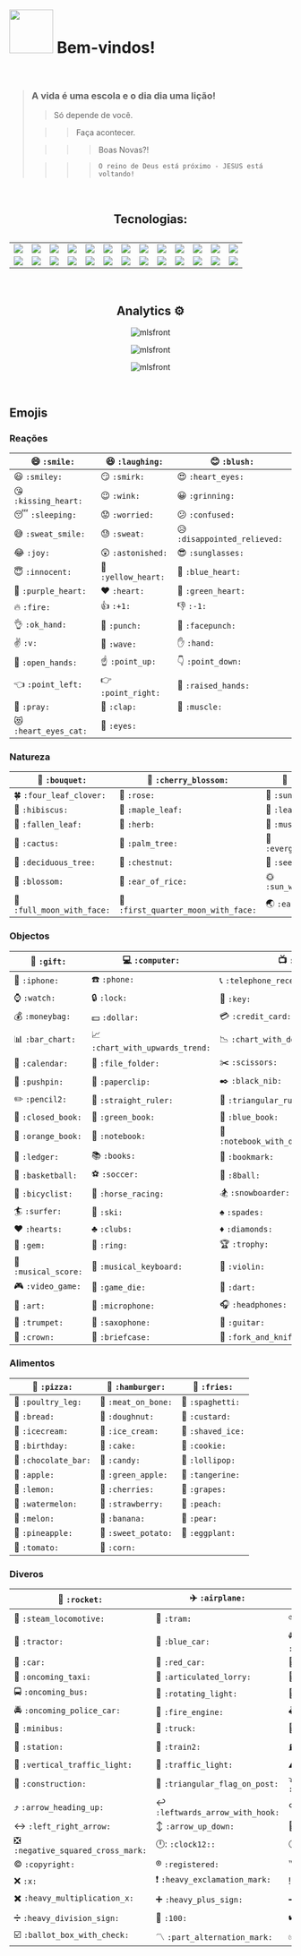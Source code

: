 <h1><img src="https://emojis.slackmojis.com/emojis/images/1450372448/149/sonic.gif?1450372448" width="78"/> Bem-vindos!</h1>

<br>

> ### A vida é uma escola e o dia dia uma lição!
>
>> Só depende de você.
>
>>> Faça acontecer.
>
>>>> Boas Novas?!
>
>>>> `O reino de Deus está próximo - JESUS está voltando!`

<br>

<div align="center">   
  <h2> Tecnologias:<h2>
    <table>
      <tr>
  			<td><a href="https://skillicons.dev"><img src="https://skillicons.dev/icons?i=html"></a></td>
  			<td><a href="https://skillicons.dev"><img src="https://skillicons.dev/icons?i=js"></a></td>
  			<td><a href="https://skillicons.dev"><img src="https://skillicons.dev/icons?i=css"></a></td>
  			<td><a href="https://skillicons.dev"><img src="https://skillicons.dev/icons?i=php"></a></td>
  			<td><a href="https://skillicons.dev"><img src="https://skillicons.dev/icons?i=react"></a></td>
  			<td><a href="https://skillicons.dev"><img src="https://skillicons.dev/icons?i=nodejs"></a></td>
  			<td><a href="https://skillicons.dev"><img src="https://skillicons.dev/icons?i=laravel"></a></td>
  			<td><a href="https://skillicons.dev"><img src="https://skillicons.dev/icons?i=wordpress"></a></td>
  			<td><a href="https://skillicons.dev"><img src="https://skillicons.dev/icons?i=bootstrap"></a></td>
  			<td><a href="https://skillicons.dev"><img src="https://skillicons.dev/icons?i=mysql"></a></td>
  			<td><a href="https://skillicons.dev"><img src="https://skillicons.dev/icons?i=java"></a></td>
  			<td><a href="https://skillicons.dev"><img src="https://skillicons.dev/icons?i=md"></a></td>
  			<td><a href="https://skillicons.dev"><img src="https://skillicons.dev/icons?i=py"></a></td>
		  </tr>
  		<tr>
  			<td><a href="https://skillicons.dev"><img src="https://skillicons.dev/icons?i=solidity"></a></td>
  			<td><a href="https://skillicons.dev"><img src="https://skillicons.dev/icons?i=qt"></a></td>
  			<td><a href="https://skillicons.dev"><img src="https://skillicons.dev/icons?i=codepen"></a></td>
  			<td><a href="https://skillicons.dev"><img src="https://skillicons.dev/icons?i=vscode"></a></td>
  			<td><a href="https://skillicons.dev"><img src="https://skillicons.dev/icons?i=atom"></a></td>
  			<td><a href="https://skillicons.dev"><img src="https://skillicons.dev/icons?i=androidstudio"></a></td>
  			<td><a href="https://skillicons.dev"><img src="https://skillicons.dev/icons?i=eclipse"></a></td>
  			<td><a href="https://skillicons.dev"><img src="https://skillicons.dev/icons?i=git"></a></td>
  			<td><a href="https://skillicons.dev"><img src="https://skillicons.dev/icons?i=github"></a></td>
  			<td><a href="https://skillicons.dev"><img src="https://skillicons.dev/icons?i=linux"></a></td>
  			<td><a href="https://skillicons.dev"><img src="https://skillicons.dev/icons?i=svg"></a></td>
  			<td><a href="https://skillicons.dev"><img src="https://skillicons.dev/icons?i=aws"></a></td>
  			<td><a href="https://skillicons.dev"><img src="https://skillicons.dev/icons?i=docker"></a></td>
  		</tr>
	  </table>
</div>

<br>

<div align="center">
  <h2>Analytics ⚙️</h2>
  
  <p><img src="https://github-readme-stats-sigma-five.vercel.app/api/top-langs?username=mlsfront&show_icons=true&locale=en&layout=compact" alt="mlsfront" /></p>
    
  <p><img src="https://github-readme-stats-sigma-five.vercel.app/api?username=mlsfront&show_icons=true&locale=en" alt="mlsfront" /></p>
    
  <p><img src="https://github-readme-streak-stats.herokuapp.com/?user=mlsfront&" alt="mlsfront" /></p>
</div>

<br>

<div align="left">
  <h2>Emojis</h2>
  
  ### Reações
  | :smile: `:smile:` | :laughing: `:laughing:` | :blush: `:blush:` |
  |---|---|---|
  | :smiley: `:smiley:` | :smirk: `:smirk:` | :heart_eyes: `:heart_eyes:` |
  | :kissing_heart: `:kissing_heart:` | :wink: `:wink:` | :grinning: `:grinning:` |
  | :sleeping: `:sleeping:` | :worried: `:worried:` | :confused: `:confused:` |
  | :sweat_smile: `:sweat_smile:` | :sweat: `:sweat:` | :disappointed_relieved: `:disappointed_relieved:` |
  | :joy: `:joy:` | :astonished: `:astonished:` | :sunglasses: `:sunglasses:` |
  | :innocent: `:innocent:` | :yellow_heart: `:yellow_heart:` | :blue_heart: `:blue_heart:` |
  | :purple_heart: `:purple_heart:` | :heart: `:heart:` | :green_heart: `:green_heart:` |
  | :fire: `:fire:` | :+1: `:+1:` | :-1: `:-1:` |
  | :ok_hand: `:ok_hand:` | :punch: `:punch:` | :facepunch: `:facepunch:` |
  | :v: `:v:` | :wave: `:wave:` | :hand: `:hand:` |
  | :open_hands: `:open_hands:` | :point_up: `:point_up:` | :point_down: `:point_down:` |
  | :point_left: `:point_left:` | :point_right: `:point_right:` | :raised_hands: `:raised_hands:` |
  | :pray: `:pray:` | :clap: `:clap:` | :muscle: `:muscle:` |
  | :heart_eyes_cat: `:heart_eyes_cat:` | :eyes: `:eyes:` |
  
  ### Natureza
  | :bouquet: `:bouquet:` | :cherry_blossom: `:cherry_blossom:` | :tulip: `:tulip:` |
  |---|---|---|
  | :four_leaf_clover: `:four_leaf_clover:` | :rose: `:rose:` | :sunflower: `:sunflower:` |
  | :hibiscus: `:hibiscus:` | :maple_leaf: `:maple_leaf:` | :leaves: `:leaves:` |
  | :fallen_leaf: `:fallen_leaf:` | :herb: `:herb:` | :mushroom: `:mushroom:` |
  | :cactus: `:cactus:` | :palm_tree: `:palm_tree:` | :evergreen_tree: `:evergreen_tree:` |
  | :deciduous_tree: `:deciduous_tree:` | :chestnut: `:chestnut:` | :seedling: `:seedling:` |
  | :blossom: `:blossom:` | :ear_of_rice: `:ear_of_rice:` | :sun_with_face: `:sun_with_face:` |
  | :full_moon_with_face: `:full_moon_with_face:` | :first_quarter_moon_with_face: `:first_quarter_moon_with_face:` | :earth_asia: `:earth_asia:` | :partly_sunny: `:partly_sunny:` |
  
  ### Objectos
  | :gift: `:gift:`  | :computer: `:computer:`  | :tv: `:tv:`  |
  |---|---|---|
  | :iphone: `:iphone:`  | :phone: `:phone:`  | :telephone_receiver: `:telephone_receiver:`  |
  | :watch: `:watch:`  | :lock: `:lock:`  | :key: `:key:`  |
  | :moneybag: `:moneybag:`  | :dollar: `:dollar:`  | :credit_card: `:credit_card:`  |
  | :bar_chart: `:bar_chart:`  | :chart_with_upwards_trend: `:chart_with_upwards_trend:`  | :chart_with_downwards_trend: `:chart_with_downwards_trend:`  |
  | :calendar: `:calendar:`  | :file_folder: `:file_folder:`  | :scissors: `:scissors:`  |
  | :pushpin: `:pushpin:`  | :paperclip: `:paperclip:`  | :black_nib: `:black_nib:`  |
  | :pencil2: `:pencil2:`  | :straight_ruler: `:straight_ruler:`  | :triangular_ruler: `:triangular_ruler:`  |
  | :closed_book: `:closed_book:`  | :green_book: `:green_book:`  | :blue_book: `:blue_book:`  |
  | :orange_book: `:orange_book:`  | :notebook: `:notebook:`  | :notebook_with_decorative_cover: `:notebook_with_decorative_cover:`  |
  | :ledger: `:ledger:`  | :books: `:books:`  | :bookmark: `:bookmark:`  |
  | :basketball: `:basketball:`  | :soccer: `:soccer:`  | :8ball: `:8ball:`  |
  | :bicyclist: `:bicyclist:`  | :horse_racing: `:horse_racing:`  | :snowboarder: `:snowboarder:`  |
  | :surfer: `:surfer:`  | :ski: `:ski:`  | :spades: `:spades:`  |
  | :hearts: `:hearts:`  | :clubs: `:clubs:`  | :diamonds: `:diamonds:`  |
  | :gem: `:gem:`  | :ring: `:ring:`  | :trophy: `:trophy:`  |
  | :musical_score: `:musical_score:`  | :musical_keyboard: `:musical_keyboard:`  | :violin: `:violin:`  |
  | :video_game: `:video_game:`  | :game_die: `:game_die:`  | :dart: `:dart:`  |
  | :art: `:art:`  | :microphone: `:microphone:`  | :headphones: `:headphones:`  |
  | :trumpet: `:trumpet:`  | :saxophone: `:saxophone:`  | :guitar: `:guitar:`  |
  | :crown: `:crown:`  | :briefcase: `:briefcase:`  | :fork_and_knife: `:fork_and_knife:`  |

  ### Alimentos
  | :pizza: `:pizza:`  | :hamburger: `:hamburger:`  | :fries: `:fries:`  |
  |---|---|---|
  | :poultry_leg: `:poultry_leg:`  | :meat_on_bone: `:meat_on_bone:`  | :spaghetti: `:spaghetti:`  |
  | :bread: `:bread:`  | :doughnut: `:doughnut:`  | :custard: `:custard:`  |
  | :icecream: `:icecream:`  | :ice_cream: `:ice_cream:`  | :shaved_ice: `:shaved_ice:`  |
  | :birthday: `:birthday:`  | :cake: `:cake:`  | :cookie: `:cookie:`  |
  | :chocolate_bar: `:chocolate_bar:`  | :candy: `:candy:`  | :lollipop: `:lollipop:`  |
  | :apple: `:apple:`  | :green_apple: `:green_apple:`  | :tangerine: `:tangerine:`  |
  | :lemon: `:lemon:`  | :cherries: `:cherries:`  | :grapes: `:grapes:`  |
  | :watermelon: `:watermelon:`  | :strawberry: `:strawberry:`  | :peach: `:peach:`  |
  | :melon: `:melon:`  | :banana: `:banana:`  | :pear: `:pear:`  |
  | :pineapple: `:pineapple:`  | :sweet_potato: `:sweet_potato:`  | :eggplant: `:eggplant:`  |
  | :tomato: `:tomato:`  | :corn: `:corn:`  |
  
  ### Diveros
  | :rocket: `:rocket:`  | :airplane: `:airplane:`  | :helicopter: `:helicopter:`  |
  |---|---|---|
  | :steam_locomotive: `:steam_locomotive:`  | :tram: `:tram:`  | :bike: `:bike:`  |
  | :tractor: `:tractor:`  | :blue_car: `:blue_car:`  | :oncoming_automobile: `:oncoming_automobile:`  |
  | :car: `:car:`  | :red_car: `:red_car:`  | :taxi: `:taxi:`  |
  | :oncoming_taxi: `:oncoming_taxi:`  | :articulated_lorry: `:articulated_lorry:`  | :bus: `:bus:`  |
  | :oncoming_bus: `:oncoming_bus:`  | :rotating_light: `:rotating_light:`  | :police_car: `:police_car:`  |
  | :oncoming_police_car: `:oncoming_police_car:`  | :fire_engine: `:fire_engine:`  | :ambulance: `:ambulance:`  |
  | :minibus: `:minibus:`  | :truck: `:truck:`  | :train: `:train:`  |
  | :station: `:station:`  | :train2: `:train2:`  | :fuelpump: `:fuelpump:`  |
  | :vertical_traffic_light: `:vertical_traffic_light:`  | :traffic_light: `:traffic_light:`  | :warning: `:warning:`  |
  | :construction: `:construction:`  | :triangular_flag_on_post: `:triangular_flag_on_post:`  | :arrow_heading_down: `:arrow_heading_down:`  |
  | :arrow_heading_up: `:arrow_heading_up:`  | :leftwards_arrow_with_hook: `:leftwards_arrow_with_hook:`  | :arrow_right_hook: `:arrow_right_hook:`  |
  | :left_right_arrow: `:left_right_arrow:`  | :arrow_up_down: `:arrow_up_down:`  | :no_entry_sign: `:no_entry_sign:`  |
  | :negative_squared_cross_mark: `:negative_squared_cross_mark:`  | :clock12:: `:clock12::`  | :clock6: `:clock6:`  |
  | :copyright: `:copyright:`  | :registered: `:registered:`  | :tm: `:tm:`  |
  | :x: `:x:`  | :heavy_exclamation_mark: `:heavy_exclamation_mark:`  | :bangbang: `:bangbang:`  |
  | :heavy_multiplication_x: `:heavy_multiplication_x:`  | :heavy_plus_sign: `:heavy_plus_sign:`  | :heavy_minus_sign: `:heavy_minus_sign:`  |
  | :heavy_division_sign: `:heavy_division_sign:`  | :100: `:100:`  | :heavy_check_mark: `:heavy_check_mark:`  |
  | :ballot_box_with_check: `:ballot_box_with_check:`  | :part_alternation_mark: `:part_alternation_mark:`  | :white_check_mark: `:white_check_mark:`  |
</div>
